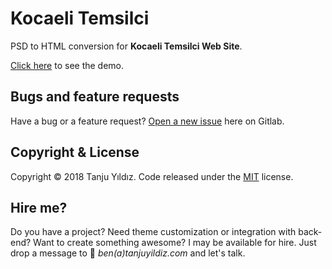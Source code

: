 # Kocaeli Temsilci

PSD to HTML conversion for **Kocaeli Temsilci Web Site**.

[Click here](http://demo.weblebix.com/kocaelitemsilci-html) to see the demo.

## Bugs and feature requests

Have a bug or a feature request? [Open a new issue](https://gitlab.com/mavisland/kocaelitemsilci-html/issues/new) here on Gitlab.

## Copyright & License

Copyright © 2018 Tanju Yıldız. Code released under the [MIT](https://gitlab.com/mavisland/kocaelitemsilci-html/blob/master/LICENSE.md) license.

## Hire me?

Do you have a project? Need theme customization or integration with back-end? Want to create something awesome? I may be available for hire. Just drop a message to 💌 _ben(a)tanjuyildiz.com_ and let's talk.
